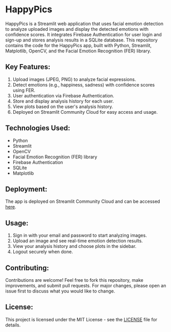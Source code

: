# HappyPics

HappyPics is a Streamlit web application that uses facial emotion detection to analyze uploaded images and display the detected emotions with confidence scores. It integrates Firebase Authentication for user login and sign-up and stores analysis results in a SQLite database. This repository contains the code for the HappyPics app, built with Python, Streamlit, Matplotlib, OpenCV, and the Facial Emotion Recognition (FER) library.

## Key Features:
1. Upload images (JPEG, PNG) to analyze facial expressions.
2. Detect emotions (e.g., happiness, sadness) with confidence scores using FER.
3. User authentication via Firebase Authentication.
4. Store and display analysis history for each user.
5. View plots based on the user's analysis history.
6. Deployed on Streamlit Community Cloud for easy access and usage.
   
## Technologies Used:
- Python
- Streamlit
- OpenCV
- Facial Emotion Recognition (FER) library
- Firebase Authentication
- SQLite
- Matplotlib
  
## Deployment:
The app is deployed on Streamlit Community Cloud and can be accessed [here](https://happypics-qtrplvnyyzzdtbeboj7kks.streamlit.app/).

## Usage:
1. Sign in with your email and password to start analyzing images.
2. Upload an image and see real-time emotion detection results.
3. View your analysis history and choose plots in the sidebar.
4. Logout securely when done.
   
## Contributing:
Contributions are welcome! Feel free to fork this repository, make improvements, and submit pull requests. For major changes, please open an issue first to discuss what you would like to change.

## License:
This project is licensed under the MIT License - see the [LICENSE](LICENSE) file for details.
